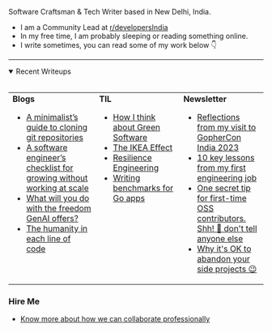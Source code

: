 
<div>
  <p>Software Craftsman & Tech Writer based in New Delhi, India.</p>
  <ul>
    <li>I am a Community Lead at <a href="https://reddit.com/r/developersIndia">r/developersIndia</a></li>
    <li>In my free time, I am probably sleeping or reading something online.</li>
    <li>I write sometimes, you can read some of my work below 👇</li>
  </ul>
</div>


---


<details open>
  <summary>Recent Writeups <br><br></summary>
  <table>
    <tr>
<td valign="top" width="34%"><b>Blogs</b><ul><li><a title="A look at 10 different ways to clone a git repository by optimizing for size." href="https://bhupesh.me/minimalist-guide-git-clone">A minimalist’s guide to cloning git repositories</a></li><li><a title="Challenging the perspective that growing as a software engineering is only possible in large-scale organizations." href="https://bhupesh.me/growth-without-scale">A software engineer’s checklist for growing without working at scale</a></li><li><a title="The GenAI eco-system claims freedom from boring work but are you really free?" href="https://bhupesh.me/freedom-by-genai-mindset">What will you do with the freedom GenAI offers?</a></li><li><a title="Perspectives on why I think code in software engineering matters, Code is language. And language, whether in love or in systems, carries weight." href="https://bhupesh.me/humanity-line-of-code">The humanity in each line of code</a></li></ul></td><td valign="top" width="33%"><b>TIL</b>
<ul><li><a href="https://til.bhupesh.me/miscellaneous/green-software">How I think about Green Software</a></li><li><a href="https://til.bhupesh.me/psychology/ikea-effect">The IKEA Effect</a></li><li><a href="https://til.bhupesh.me/distributed-computing/resilience-engineering">Resilience Engineering</a></li><li><a href="https://til.bhupesh.me/go/writing-benchmarks">Writing benchmarks for Go apps</a></li></ul></td><td valign="top" width="33%"><b>Newsletter</b>
<ul><li><a href="https://buttondown.com/bhupesh/archive/reflections-from-my-visit-to-gophercon-india-2023/">Reflections from my visit to GopherCon India 2023</a></li><li><a href="https://buttondown.com/bhupesh/archive/10-key-lessons-from-my-first-engineering-job/">10 key lessons from my first engineering job</a></li><li><a href="https://buttondown.com/bhupesh/archive/one-secret-tip-for-first-time-oss-contributors/">One secret tip for first-time OSS contributors. Shh! 🤫 don't tell anyone else</a></li><li><a href="https://buttondown.com/bhupesh/archive/why-its-ok-to-abandon-your-side-projects/">Why it's OK to abandon your side projects 😉</a></li></ul></td></tr></table></details>

### Hire Me

- [Know more about how we can collaborate professionally](https://bhupesh.me/hire)

